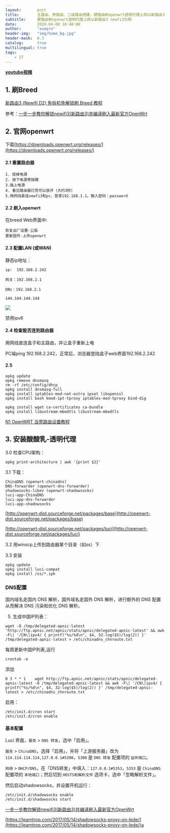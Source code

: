 ```yaml
---
layout:       post
title:        主路由、旁路由、二级路由搭建，硬路由刷openwrt透明代理上网以新路由3 newfi3为例
subtitle:     硬路由刷openwrt透明代理上网以新路由3 newfi3为例
date:         2020-04-08 16:40:00
author:       "xuepro"
header-img:   "img/home_bg.jpg"
header-mask:  0.3
catalog:      true
multilingual: true
tags:
    - IT    
---  
```


**[youtube视频](https://www.youtube.com/watch?v=dADM1nx2E-c)**

## 1. 刷Breed

[新路由3 (Newifi D2) 免拆机免解锁刷 Breed 教程](https://www.right.com.cn/forum/thread-342918-1-1.html)

参考：[一步一步教你解锁newifi3(新路由3)并编译刷入最新官方OpenWrt](https://www.right.com.cn/forum/thread-365936-1-1.html)

## 2. 官网openwrt

下载[https://downloads.openwrt.org/releases/](https://downloads.openwrt.org/releases/)

#### 2.1 重置路由器

```
1. 拔掉电源
2. 按下电源旁按键
3.插上电源
4. 看见路由器灯亮可以放开（大约3秒）
5.用网线直连newfi3和pc，登录192.168.1.1。输入密码：password
```

#### 2.2 刷入openwrt

在breed Web界面中:

```
恢复出厂设置-公版
更新固件-上传openwrt
```
#### 2.3 配置LAN (或WAN)

静态ip地址：

```
ip:  192.168.2.242

网关：192.168.2.1

DNs：192.168.2.1

144.144.144.144
```
![](..\imgs\LAN_ip.png)

禁用ipv6

#### 2.4 检查能否连到路由器

用网线直连盒子和主路由，并让盒子重新上电

PC端ping 192.168.2.242，正常后，浏览器登陆盒子web界面192.168.2.242

#### 2.5 

```
opkg update
opkg remove dnsmasq
rm -rf /etc/config/dhcp
opkg install dnsmasq-full
opkg install iptables-mod-nat-extra ipset libopenssl
opkg install bash kmod-ipt-tproxy iptables-mod-tproxy bind-dig

opkg install wget ca-certificates ca-bundle 
opkg install libustream-mbedtls libustream-mbedtls
```



[N1 OpenWRT 当旁路由设置教程](https://www.hotbak.net/key/n1%E5%81%9A%E6%97%81%E8%B7%AF%E7%94%B1%E7%9A%84%E7%94%A8%E5%A4%84.html)

## 3. 安装酸酸乳-透明代理

3.0 检查CPU架构：
```
opkg print-architecture | awk '{print $2}'
```
3.1 下载：

```
ChinaDNS (openwrt-chinadns)
DNS-forwarder (openwrt-dns-forwarder)
shadowsocks-libev (openwrt-shadowsocks)
luci-app-ChinaDNS
luci-app-dns-forwarder
luci-app-shadowsocks
```

[http://openwrt-dist.sourceforge.net/packages/base](http://openwrt-dist.sourceforge.net/packages/base)

[http://openwrt-dist.sourceforge.net/packages/luci](http://openwrt-dist.sourceforge.net/packages/luci)

3.2 用winscp上传到路由器某个目录（如ss）下

3.3 安装

```
opkg update
opkg install luci-compat
opkg install /ss/*.ipk

```

### DNS配置

国内域名走国内 DNS 解析，国外域名走国外 DNS 解析，进行额外的 DNS 配置从而解决 DNS 污染和优化 DNS 解析。

5) 生成中国IP列表：

```
wget -O /tmp/delegated-apnic-latest 'http://ftp.apnic.net/apnic/stats/apnic/delegated-apnic-latest' && awk -F\| '/CN\|ipv4/ { printf("%s/%d\n", $4, 32-log($5)/log(2)) }' /tmp/delegated-apnic-latest > /etc/chinadns_chnroute.txt
```
 每周更新中国IP列表,运行
 ```
 crontab -e
 ```
 添加
 ```
 0 3 * * 1    wget http://ftp.apnic.net/apnic/stats/apnic/delegated-apnic-latest -O /tmp/delegated-apnic-latest && awk -F\| '/CN\|ipv4/ { printf("%s/%d\n", $4, 32-log($5)/log(2)) }' /tmp/delegated-apnic-latest > /etc/chinadns_chnroute.txt
 ```
启用：
```
/etc/init.d/cron start
/etc/init.d/cron enable
```

#### 基本配置

Luci 界面，`服务` > `DNS 转发`，选中「启用」。

`服务` > `ChinaDNS`，选择「启用」，并将「上游服务器」改为 `114.114.114.114,127.0.0.1#5300`，`5300` 是 `DNS 转发` 配置项的 `监听端口`。

`网络` > `DHCP/DNS`，在「DNS转发」中填入：`127.0.0.1#5353`，`5353` 是 `ChinaDNS` 配置项的 `本地端口`；然后切到 `HOSTS和解析文件` 选项卡，选中「忽略解析文件」。



然后启动shadowsocks，并设置开机运行：

```
/etc/init.d/shadowsocks enable
/etc/init.d/shadowsocks start
```

[一步一步教你解锁newifi3(新路由3)并编译刷入最新官方OpenWrt](https://www.right.com.cn/forum/thread-365936-1-1.html)

[https://leamtrop.com/2017/05/14/shadowsocks-proxy-on-lede/](https://leamtrop.com/2017/05/14/shadowsocks-proxy-on-lede/)a



